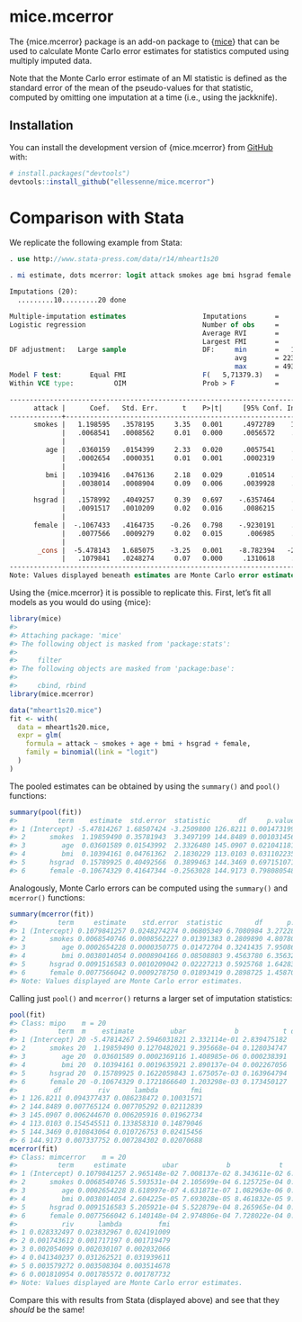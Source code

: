 
<!-- README.md is generated from README.Rmd. Please edit that file -->

# mice.mcerror

<!-- badges: start -->
<!-- badges: end -->

The {mice.mcerror} package is an add-on package to
{[mice](https://CRAN.R-project.org/package=mice)} that can be used to
calculate Monte Carlo error estimates for statistics computed using
multiply imputed data.

Note that the Monte Carlo error estimate of an MI statistic is defined
as the standard error of the mean of the pseudo-values for that
statistic, computed by omitting one imputation at a time (i.e., using
the jackknife).

## Installation

You can install the development version of {mice.mcerror} from
[GitHub](https://github.com/) with:

``` r
# install.packages("devtools")
devtools::install_github("ellessenne/mice.mcerror")
```

# Comparison with Stata

We replicate the following example from Stata:

``` stata
. use http://www.stata-press.com/data/r14/mheart1s20

. mi estimate, dots mcerror: logit attack smokes age bmi hsgrad female

Imputations (20):
  .........10.........20 done

Multiple-imputation estimates                   Imputations       =         20
Logistic regression                             Number of obs     =        154
                                                Average RVI       =     0.0312
                                                Largest FMI       =     0.1355
DF adjustment:   Large sample                   DF:     min       =   1,060.38
                                                        avg       = 223,362.56
                                                        max       = 493,335.88
Model F test:       Equal FMI                   F(   5,71379.3)   =       3.59
Within VCE type:          OIM                   Prob > F          =     0.0030

------------------------------------------------------------------------------
      attack |      Coef.   Std. Err.      t    P>|t|     [95% Conf. Interval]
-------------+----------------------------------------------------------------
      smokes |   1.198595   .3578195     3.35   0.001     .4972789    1.899911
             |   .0068541   .0008562     0.01   0.000     .0056572    .0082212
             |
         age |   .0360159   .0154399     2.33   0.020     .0057541    .0662776
             |   .0002654   .0000351     0.01   0.001     .0002319    .0003108
             |
         bmi |   .1039416   .0476136     2.18   0.029      .010514    .1973692
             |   .0038014   .0008904     0.09   0.006     .0039928    .0044049
             |
      hsgrad |   .1578992   .4049257     0.39   0.697    -.6357464    .9515449
             |   .0091517   .0010209     0.02   0.016     .0086215    .0100602
             |
      female |  -.1067433   .4164735    -0.26   0.798    -.9230191    .7095326
             |   .0077566   .0009279     0.02   0.015      .006985    .0088408
             |
       _cons |  -5.478143   1.685075    -3.25   0.001    -8.782394   -2.173892
             |   .1079841   .0248274     0.07   0.000     .1310618    .1050817
------------------------------------------------------------------------------
Note: Values displayed beneath estimates are Monte Carlo error estimates.
```

Using the {mice.mcerror} it is possible to replicate this. First, let’s
fit all models as you would do using {mice}:

``` r
library(mice)
#> 
#> Attaching package: 'mice'
#> The following object is masked from 'package:stats':
#> 
#>     filter
#> The following objects are masked from 'package:base':
#> 
#>     cbind, rbind
library(mice.mcerror)

data("mheart1s20.mice")
fit <- with(
  data = mheart1s20.mice,
  expr = glm(
    formula = attack ~ smokes + age + bmi + hsgrad + female,
    family = binomial(link = "logit")
  )
)
```

The pooled estimates can be obtained by using the `summary()` and
`pool()` functions:

``` r
summary(pool(fit))
#>          term    estimate  std.error  statistic       df     p.value
#> 1 (Intercept) -5.47814267 1.68507424 -3.2509800 126.8211 0.001473199
#> 2      smokes  1.19859490 0.35781943  3.3497199 144.8489 0.001031456
#> 3         age  0.03601589 0.01543992  2.3326480 145.0907 0.021041181
#> 4         bmi  0.10394161 0.04761362  2.1830229 113.0103 0.031102235
#> 5      hsgrad  0.15789925 0.40492566  0.3899463 144.3469 0.697151071
#> 6      female -0.10674329 0.41647344 -0.2563028 144.9173 0.798080548
```

Analogously, Monte Carlo errors can be computed using the `summary()`
and `mcerror()` functions:

``` r
summary(mcerror(fit))
#>          term     estimate    std.error  statistic        df      p.value
#> 1 (Intercept) 0.1079841257 0.0248274274 0.06805349 6.7080984 3.272287e-04
#> 2      smokes 0.0068540746 0.0008562227 0.01391383 0.2809890 4.807809e-05
#> 3         age 0.0002654228 0.0000350775 0.01472704 0.3241435 7.950867e-04
#> 4         bmi 0.0038014054 0.0008904166 0.08508803 9.4563780 6.356320e-03
#> 5      hsgrad 0.0091516583 0.0010209042 0.02227213 0.5925768 1.642838e-02
#> 6      female 0.0077566042 0.0009278750 0.01893419 0.2898725 1.458707e-02
#> Note: Values displayed are Monte Carlo error estimates.
```

Calling just `pool()` and `mcerror()` returns a larger set of imputation
statistics:

``` r
pool(fit)
#> Class: mipo    m = 20 
#>          term  m    estimate         ubar            b           t dfcom
#> 1 (Intercept) 20 -5.47814267 2.5946031821 2.332114e-01 2.839475182   148
#> 2      smokes 20  1.19859490 0.1270482021 9.395668e-04 0.128034747   148
#> 3         age 20  0.03601589 0.0002369116 1.408985e-06 0.000238391   148
#> 4         bmi 20  0.10394161 0.0019635921 2.890137e-04 0.002267056   148
#> 5      hsgrad 20  0.15789925 0.1622059843 1.675057e-03 0.163964794   148
#> 6      female 20 -0.10674329 0.1721866640 1.203298e-03 0.173450127   148
#>         df         riv      lambda        fmi
#> 1 126.8211 0.094377437 0.086238472 0.10031571
#> 2 144.8489 0.007765124 0.007705292 0.02112839
#> 3 145.0907 0.006244670 0.006205916 0.01962734
#> 4 113.0103 0.154545511 0.133858310 0.14879046
#> 5 144.3469 0.010843064 0.010726753 0.02415456
#> 6 144.9173 0.007337752 0.007284302 0.02070688
mcerror(fit)
#> Class: mimcerror    m = 20 
#>          term     estimate         ubar            b            t        df
#> 1 (Intercept) 0.1079841257 2.965148e-02 7.008137e-02 8.343611e-02 6.7080984
#> 2      smokes 0.0068540746 5.593531e-04 2.105699e-04 6.125725e-04 0.2809890
#> 3         age 0.0002654228 8.618997e-07 4.631871e-07 1.082963e-06 0.3241435
#> 4         bmi 0.0038014054 2.604225e-05 7.693028e-05 8.461832e-05 9.4563780
#> 5      hsgrad 0.0091516583 5.205921e-04 5.522879e-04 8.265965e-04 0.5925768
#> 6      female 0.0077566042 6.140148e-04 2.974806e-04 7.728022e-04 0.2898725
#>           riv      lambda         fmi
#> 1 0.028332497 0.023832967 0.024191009
#> 2 0.001743612 0.001717197 0.001719479
#> 3 0.002054099 0.002030107 0.002032066
#> 4 0.041340237 0.031262521 0.031939611
#> 5 0.003579272 0.003508304 0.003514678
#> 6 0.001810954 0.001785572 0.001787732
#> Note: Values displayed are Monte Carlo error estimates.
```

Compare this with results from Stata (displayed above) and see that they
*should* be the same!
